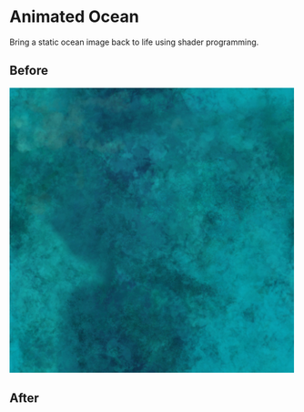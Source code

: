 # Animated Ocean

Bring a static ocean image back to life using shader programming.

## Before

<img src="/texture/Water_Original_45x45.jpg" width="500" height="500">

## After
